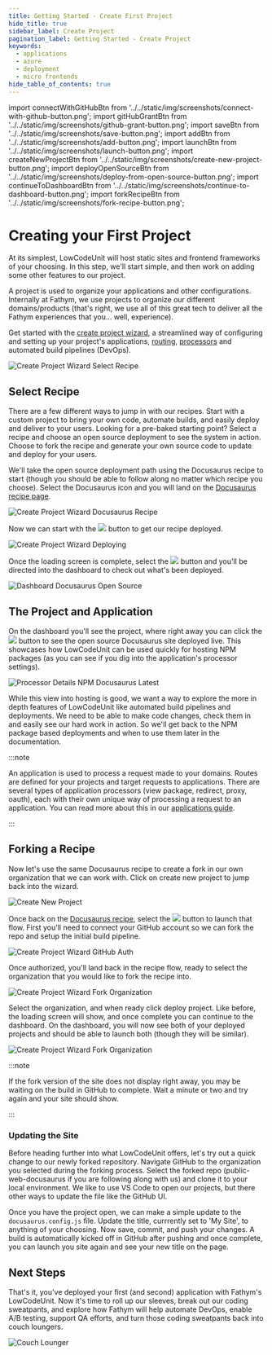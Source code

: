 ```yaml
---
title: Getting Started - Create First Project
hide_title: true
sidebar_label: Create Project
pagination_label: Getting Started - Create Project
keywords:
  - applications
  - azure
  - deployment
  - micro frontends
hide_table_of_contents: true
---
```


import connectWithGitHubBtn from '../../static/img/screenshots/connect-with-github-button.png';
import gitHubGrantBtn from '../../static/img/screenshots/github-grant-button.png';
import saveBtn from '../../static/img/screenshots/save-button.png';
import addBtn from '../../static/img/screenshots/add-button.png';
import launchBtn from '../../static/img/screenshots/launch-button.png';
import createNewProjectBtn from '../../static/img/screenshots/create-new-project-button.png';
import deployOpenSourceBtn from '../../static/img/screenshots/deploy-from-open-source-button.png';
import continueToDashboardBtn from '../../static/img/screenshots/continue-to-dashboard-button.png';
import forkRecipeBtn from '../../static/img/screenshots/fork-recipe-button.png';

# Creating your First Project

At its simplest, LowCodeUnit will host static sites and frontend frameworks of your choosing. In this step, we'll start simple, and then work on adding some other features to our project.

A project is used to organize your applications and other configurations. Internally at Fathym, we use projects to organize our different domains/products (that's right, we use all of this great tech to deliver all the Fathym experiences that you... well, experience).

Get started with the [create project wizard](https://www.lowcodeunit.com/dashboard/create-project), a streamlined way of configuring and setting up your project's applications, [routing](./guides/applications/routes), [processors](./guides/applications/processors) and automated build pipelines (DevOps).

![Create Project Wizard Select Recipe](/img/screenshots/create-project-wizard-select-recipe.png)

## Select Recipe

There are a few different ways to jump in with our recipes. Start with a custom project to bring your own code, automate builds, and easily deploy and deliver to your users. Looking for a pre-baked starting point? Select a recipe and choose an open source deployment to see the system in action. Choose to fork the recipe and generate your own source code to update and deploy for your users.

We'll take the open source deployment path using the Docusaurus recipe to start (though you should be able to follow along no matter which recipe you choose). Select the Docusaurus icon and you will land on the [Docusaurus recipe page](https://www.lowcodeunit.com/dashboard/create-project?recipeId=00000000-0000-0000-0000-000000000005).

![Create Project Wizard Docusaurus Recipe](/img/screenshots/create-project-wizard-docusaurus-recipe.png)

Now we can start with the <img src={deployOpenSourceBtn} class="text-image" /> button to get our recipe deployed.

![Create Project Wizard Deploying](/img/screenshots/create-project-wizard-deploying.png)

Once the loading screen is complete, select the <img src={continueToDashboardBtn} class="text-image" /> button and you'll be directed into the dashboard to check out what's been deployed.

![Dashboard Docusaurus Open Source](/img/screenshots/dashboard-docusaurus-open-source.png)

## The Project and Application

On the dashboard you'll see the project, where right away you can click the <img src={launchBtn} class="text-image" /> button to see the open source Docusaurus site deployed live. This showcases how LowCodeUnit can be used quickly for hosting NPM packages (as you can see if you dig into the application's processor settings).

![Processor Details NPM Docusaurus Latest](/img/screenshots/processor-details-npm-docusaurus-latest.png)

While this view into hosting is good, we want a way to explore the more in depth features of LowCodeUnit like automated build pipelines and deployments. We need to be able to make code changes, check them in and easily see our hard work in action. So we'll get back to the NPM package based deployments and when to use them later in the documentation.

:::note

An application is used to process a request made to your domains. Routes are defined for your projects and target requests to applications. There are several types of application processors (view package, redirect, proxy, oauth), each with their own unique way of processing a request to an application. You can read more about this in our [applications guide](../guides/applications/overview).

:::

## Forking a Recipe

Now let's use the same Docusaurus recipe to create a fork in our own organization that we can work with. Click on create new project to jump back into the wizard.

![Create New Project](/img/screenshots/create-new-project.png)

Once back on the [Docusaurus recipe](https://www.lowcodeunit.com/dashboard/create-project?recipeId=00000000-0000-0000-0000-000000000005), select the <img src={forkRecipeBtn} class="text-image" /> button to launch that flow. First you'll need to connect your GitHub account so we can fork the repo and setup the initial build pipeline.

![Create Project Wizard GitHub Auth](/img/screenshots/create-project-wizard-github-auth.png)

Once authorized, you'll land back in the recipe flow, ready to select the organization that you would like to fork the recipe into.

![Create Project Wizard Fork Organization](/img/screenshots/create-project-wizard-fork-org.png)

Select the organization, and when ready click deploy project. Like before, the loading screen will show, and once complete you can continue to the dashboard.  On the dashboard, you will now see both of your deployed projects and should be able to launch both (though they will be similar).

![Create Project Wizard Fork Organization](/img/screenshots/dashboard-docusaurus-open-source-and-fork.png)

:::note

If the fork version of the site does not display right away, you may be waiting on the build in GitHub to complete.  Wait a minute or two and try again and your site should show.

:::

### Updating the Site

Before heading further into what LowCodeUnit offers, let's try out a quick change to our newly forked repository.  Navigate GitHub to the organization you selected during the forking process.  Select the forked repo (public-web-docusaurus if you are following along with us) and clone it to your local environment.  We like to use VS Code to open our projects, but there other ways to update the file like the GitHub UI.

Once you have the project open, we can make a simple update to the `docusaurus.config.js` file.  Update the title, currrently set to 'My Site', to anything of your choosing.  Now save, commit, and push your changes.  A build is automatically kicked off in GitHub after pushing and once complete, you can launch you site again and see your new title on the page.

## Next Steps

That's it, you've deployed your first (and second) application with Fathym's LowCodeUnit. Now it's time to roll up our sleeves, break out our coding sweatpants, and explore how Fathym will help automate DevOps, enable A/B testing, support QA efforts, and turn those coding sweatpants back into couch loungers.

![Couch Lounger](https://media.istockphoto.com/photos/retro-computer-office-nerd-at-home-office-picture-id617888054?k=20&m=617888054&s=612x612&w=0&h=mqzkJH9n_rSWtfYYFhb8blMFm53BJdxC2yy8J323RyA=)
